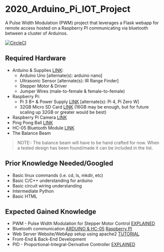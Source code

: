 # 2020_Arduino_Pi_IOT_Project 

A Pulse Width Modulation (PWM) project that leverages a Flask webapp for remote access hosted on a Raspberry PI communicating via bluetooth between a cluster of Arduinos.

[![CircleCI](https://circleci.com/gh/adonaygyb/2020_Arduino_Pi_IOT_Project.svg?style=shield)](https://circleci.com/gh/adonaygyb/2020_Arduino_Pi_IOT_Project)

## Required Hardware

* Arduino & Supplies [LINK](https://www.amazon.com/ELEGOO-Project-Tutorial-Controller-Projects/dp/B01D8KOZF4/ref=sr_1_1_sspa?dchild=1&keywords=arduino+uno&qid=1594145201&sr=8-1-spons&psc=1&spLa=ZW5jcnlwdGVkUXVhbGlmaWVyPUEzOENFRUxFTVlBUklEJmVuY3J5cHRlZElkPUEwOTIwMjA3MUxQOFZUSjIxT0wzSyZlbmNyeXB0ZWRBZElkPUExMDAxMzc2M1RTT1dKR0NNR05TQiZ3aWRnZXROYW1lPXNwX2F0ZiZhY3Rpb249Y2xpY2tSZWRpcmVjdCZkb05vdExvZ0NsaWNrPXRydWU=):  
    * Arduino Uno [alternate(s): arduino nano] 
    * Ultrasonic Sensor [alternate(s): IR Range Finder]
    * Stepper Motor & Driver
    * Jumper Wires (male-to-female & female-to-female)
* Raspberry Pi:
    * Pi 3 B+ & Power Supply [LINK](https://www.amazon.com/CanaKit-Raspberry-Power-Supply-Listed/dp/B07BC6WH7V/ref=sr_1_4?crid=34MED5FZB2G0L&dchild=1&keywords=raspberry+pi+3&qid=1594145572&sprefix=raspberry+%2Caps%2C241&sr=8-4) [alternate(s): Pi 4, Pi Zero W]
    * 32GB Micro SD Card [LINK](https://www.amazon.com/SanDisk-Ultra-microSDXC-Memory-Adapter/dp/B073JWXGNT/ref=sr_1_3?crid=2E17J9I1WJHVM&dchild=1&keywords=32gb+micro+sd+card&qid=1594145686&sprefix=32GB+%2Caps%2C252&sr=8-3) (16GB may be enough, but for future scaling up 32GB or greater would be best)
* Raspberry Pi Camera [LINK](https://www.amazon.com/Arducam-Raspberry-Camera-Module-Megapixel/dp/B083BHJZ16/ref=sr_1_4?dchild=1&keywords=raspberry+pi+camera&qid=1594145852&sr=8-4)
* Ping Pong Ball [LINK](https://www.amazon.com/meizhouer-Colored-Entertainment-Tennis-Advertising/dp/B07JNCVVMF/ref=sxin_7?ascsubtag=amzn1.osa.64b70dad-9350-49c9-849c-d42395af5029.ATVPDKIKX0DER.en_US&creativeASIN=B07JNCVVMF&crid=1Q8B1E98FMBEB&cv_ct_cx=ping+pong+balls&cv_ct_id=amzn1.osa.64b70dad-9350-49c9-849c-d42395af5029.ATVPDKIKX0DER.en_US&cv_ct_pg=search&cv_ct_wn=osp-single-source&dchild=1&keywords=ping+pong+balls&linkCode=oas&pd_rd_i=B07JNCVVMF&pd_rd_r=6f9143f5-dc06-4d7a-be18-363f493eefa9&pd_rd_w=JGlTs&pd_rd_wg=wEyt2&pf_rd_p=ad792221-7c05-4384-852b-971b142fa109&pf_rd_r=HN5YJ39XYFMPRWP6BR46&qid=1594145725&sprefix=ping+pong%2Caps%2C266&sr=1-1-72d6bf18-a4db-4490-a794-9cd9552ac58d&tag=bargainsbaby-20)
* HC-05 Bluetooth Module [LINK](https://www.amazon.com/Wireless-Bluetooth-Transceiver-Module-Arduino/dp/B07T7ZZ3S5/ref=sr_1_4?dchild=1&keywords=hc05&qid=1594144714&sr=8-4)
* The Balance Beam 
>NOTE:: The balance beam will have to be hand crafted for now. When a tested design has been found/made it can be included in the list.  

## Prior Knowledge Needed/Googled

* Basic linux commands (i.e. cd, ls, mkdir, etc)
* Basic C/C++ understanding for arduino
* Basic circuit wiring understanding
* Intermediate Python 
* Basic HTML

## Expected Gained Knowledge  

* PWM - Pulse Width Modulation for Stepper Motor Control [EXPLAINED](https://www.youtube.com/watch?v=avrdDZD7qEQ)
* Bluetooth communication [ARDUINO & HC-05](https://www.youtube.com/watch?v=OhnxU8xALtg) [Raspberry PI](https://www.youtube.com/watch?v=F5-dV6ULeg8)
* Web Server Website/WebApp setup using apache2 [TUTORIAL](https://www.youtube.com/watch?v=dmBqzq3M5jQ)
* Front-End & Back-End Development
* PID - Proportional-Integral-Derivative Controller [EXPLAINED](https://www.youtube.com/watch?v=g7apd9a7Jxs)
